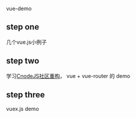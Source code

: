 vue-demo

## step one
几个vue.js小例子

## step two
学习[CnodeJS社区重构](https://github.com/shuiRong/VueCnodeJS)， 
vue + vue-router 的 demo

## step three
vuex.js demo
